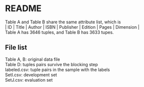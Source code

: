 # README
Table A and Table B share the same attribute list, which is <br>
| ID | Title | Author | ISBN | Publisher | Edition | Pages | Dimension |<br>
Table A has 3646 tuples, and Table B has 3633 tupes.<br>

## File list
Table A, B: original data file <br>
Table D: tuples pairs survive the blocking step <br>
labeled.csv: tuple pairs in the sample with the labels <br>
SetI.csv: development set <br>
SetJ.csv: evaluation set




